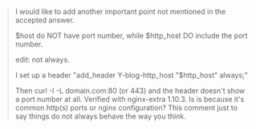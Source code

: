 > I would like to add another important point not mentioned in the accepted answer.
> 
> \$host do NOT have port number, while $http_host DO include the port number.
> 
> edit: not always.
> 
> I set up a header "add_header Y-blog-http_host "$http_host" always;"
> 
> Then curl -I -L domain.com:80 (or 443) and the header doesn't show a port number at all. Verified with nginx-extra 1.10.3. Is is because it's common http(s) ports or nginx configuration? This comment just to say things do not always behave the way you think.
> 
> 
